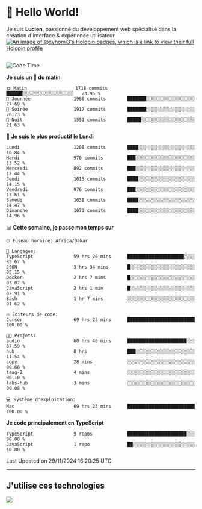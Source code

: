 # 👋 Hello World!

Je suis **Lucien**, passionné du développement web spécialisé dans la création d'interface & expérience utilisateur.
[![An image of @xyhomi3's Holopin badges, which is a link to view their full Holopin profile](https://holopin.me/xyhomi3)](https://holopin.io/@xyhomi3)

##

<!--START_SECTION:waka-->
![Code Time](http://img.shields.io/badge/Code%20Time-2%2C657%20hrs%2040%20mins-blue)

**Je suis un 🐤 du matin** 

```text
🌞 Matin                  1718 commits        ██████░░░░░░░░░░░░░░░░░░░   23.95 % 
🌆 Journée                1986 commits        ███████░░░░░░░░░░░░░░░░░░   27.69 % 
🌃 Soirée                 1917 commits        ███████░░░░░░░░░░░░░░░░░░   26.73 % 
🌙 Nuit                   1551 commits        █████░░░░░░░░░░░░░░░░░░░░   21.63 % 
```
📅 **Je suis le plus productif le Lundi** 

```text
Lundi                    1208 commits        ████░░░░░░░░░░░░░░░░░░░░░   16.84 % 
Mardi                    970 commits         ███░░░░░░░░░░░░░░░░░░░░░░   13.52 % 
Mercredi                 892 commits         ███░░░░░░░░░░░░░░░░░░░░░░   12.44 % 
Jeudi                    1015 commits        ████░░░░░░░░░░░░░░░░░░░░░   14.15 % 
Vendredi                 976 commits         ███░░░░░░░░░░░░░░░░░░░░░░   13.61 % 
Samedi                   1038 commits        ████░░░░░░░░░░░░░░░░░░░░░   14.47 % 
Dimanche                 1073 commits        ████░░░░░░░░░░░░░░░░░░░░░   14.96 % 
```


📊 **Cette semaine, je passe mon temps sur** 

```text
🕑︎ Fuseau horaire: Africa/Dakar

💬 Langages: 
TypeScript               59 hrs 26 mins      █████████████████████░░░░   85.67 % 
JSON                     3 hrs 34 mins       █░░░░░░░░░░░░░░░░░░░░░░░░   05.15 % 
Docker                   2 hrs 7 mins        █░░░░░░░░░░░░░░░░░░░░░░░░   03.07 % 
JavaScript               2 hrs 1 min         █░░░░░░░░░░░░░░░░░░░░░░░░   02.91 % 
Bash                     1 hr 7 mins         ░░░░░░░░░░░░░░░░░░░░░░░░░   01.62 % 

🔥 Éditeurs de code: 
Cursor                   69 hrs 23 mins      █████████████████████████   100.00 % 

🐱‍💻 Projets: 
audio                    60 hrs 46 mins      ██████████████████████░░░   87.59 % 
hub                      8 hrs               ███░░░░░░░░░░░░░░░░░░░░░░   11.54 % 
copy                     28 mins             ░░░░░░░░░░░░░░░░░░░░░░░░░   00.68 % 
taag-2                   4 mins              ░░░░░░░░░░░░░░░░░░░░░░░░░   00.10 % 
labs-hub                 3 mins              ░░░░░░░░░░░░░░░░░░░░░░░░░   00.08 % 

💻 Système d'exploitation: 
Mac                      69 hrs 23 mins      █████████████████████████   100.00 % 
```

**Je code principalement en TypeScript** 

```text
TypeScript               9 repos             ██████████████████████░░░   90.00 % 
JavaScript               1 repo              ██░░░░░░░░░░░░░░░░░░░░░░░   10.00 % 
```




 Last Updated on 29/11/2024 16:20:25 UTC
<!--END_SECTION:waka-->
---

## J'utilise ces technologies

<p align="left">
  <a href="https://skillicons.dev">
    <img src="https://skillicons.dev/icons?i=ts,js,md,scss,tailwind,react,docker,express,astro,vite,nextjs,vercel,figma,ableton" />
  </a>
</p>

